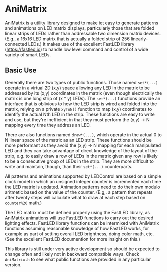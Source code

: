 AniMatrix
===============
AniMatrix is a utility library designed to make iet easy to generate patterns and animations on LED matrix displays, particularly those that are folded linear strips of LEDs rather than addressable two dimension matrix devices.  (E.g., a 16x16 LED matrix that is actually a folded strip of 256 linearly-connected LEDs.)  It makes use of the excellent FastLED library (https://fastled.io) to handle low level command and control of a wide variety of smart LEDs.

## Basic Use
Generally there are two types of public functions.   Those named `set*(...)` operate in a virtual 2D (x,y) space allowing any LED in the matrix to be addressed by its (x,y) coordinates in the matrix (even though electrically the matrix is one long strip of (x * y) LEDs).  The `set*(...)` functions provide an interface that is oblivious to how the LED strip is wired and folded into the matrix, relying on a private `xyToN()` function to map (x,y) coordinates to identify the actual Nth LED in the strip.  These functions are easy to write and use, but they're inefficient in that they must perform the (x,y) -> N mapping every time they address an LED.

There are also functions named `draw*(...)`, which operate in the actual 0 to N linear space of the matrix as an LED strip.  These functions should be more performant as they avoid the (x,y) -> N mapping for each manipulated LED and they can take advantage of direct knowledge of the layout of the strip, e.g. to easily draw a row of LEDs in the matrix given any row is likely to be a consecutive group of LEDs in the strip.  They are more difficult to write and maintain, though, than their `set*(...)` counterparts.

All patterns and animations supported by LEDControl are based on a simple clock model in which an unsigned integer counter is incremented each time the LED matrix is updated.  Animation patterns need to do their own modulo aritmetic based on the value of the counter.  (E.g,. a pattern that repeats after twenty steps will calculate what to draw at each step based on `counter%20` math.)

The LED matrix must be defined properly using the FastLED library, as AniMatrix animations will use FastLED functions to carry out the desired lighting effects.  FastLED library functions can be intermixed with AniMatrix functions assuming reasonable knowledge of how FastLED works, for example as part of setting overall LED brightness, doing color math, etc.  (See the excellent FastLED documention for more insight on this.)

This library is still under very active development so should be expected to change often and likely not in backward compatible ways. Check `AniMatrix.h` to see what public functions are provided in any particular version.